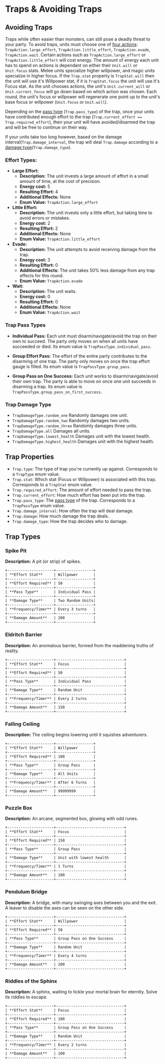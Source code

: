 # Traps & Avoiding Traps

## Avoiding Traps

Traps while often easier than monsters, can still pose a deadly threat to your party. To avoid traps, units must choose one of [four actions](#effort-types): ```TrapAction.large_effort```, ```TrapAction.little_effort```, ```TrapAction.evade```, ```TrapAction.wait```. Certain actions such as ```TrapAction.large_effort``` or ```TrapAction.little_effort``` will cost energy. The amount of energy each unit has to spend on actions is dependant on either their ```Unit.will``` or ```Unit.focus``` stats. Melee units specialize higher willpower, and magic units specialize in higher focus. If the ```Trap.stat``` property is ```TrapStat.will``` then the unit will use it's Willpower stat, if it is ```TrapStat.focus``` the unit will use it's Focus stat. As the unit chooses actions, the unit's ```Unit.current_will``` or ```Unit.current_focus``` will go down based on which action was chosen. Each round, the unit's focus or willpower will regenerate one point up to the unit's base focus or willpower (```Unit.focus``` or ```Unit.will```).

Depending on the [pass type](#trap-pass-types) (```Trap.pass_type```) of the trap, once your units have contributed enough effort to the trap (```Trap.current_effort == Trap.required_effort```), then your unit will have avoided/disarmed the trap and will be free to continue on their way.

If your units take too long however, based on the damage interval(```Trap.damage_interval```, the trap will deal ```Trap.damage``` according to a [damage type](#trap-damage-type)(```Trap.damage_type```).


### Effort Types:
- **Large Effort:** 
    - **Description:** The unit invests a large amount of effort in a small amount of time, at the cost of precision.
    - **Energy cost:** 5
    - **Resulting Effort:** 4
    - **Additional Effects:** None
    - **Enum Value:** ```TrapAction.large_effort```
- **Little Effort:** 
    - **Description:** The unit invests only a little effort, but taking time to avoid errors or mistakes.
    - **Energy cost:** 2
    - **Resulting Effort:** 2
    - **Additional Effects:** None
    - **Enum Value:** ```TrapAction.little_effort```
- **Evade:** 
    - **Description:** The unit attempts to avoid receiving damage from the trap.
    - **Energy cost:** 3
    - **Resulting Effort:** 0
    - **Additional Effects:** The unit takes 50% less damage from any trap effects for this round. 
    - **Enum Value:** ```TrapAction.evade```
- **Wait:** 
    - **Description:** The unit waits.
    - **Energy cost:** 0
    - **Resulting Effort:** 0
    - **Additional Effects:** None
    - **Enum Value:** ```TrapAction.wait```

### Trap Pass Types

- **Individual Pass:** Each unit must disarm/navigate/avoid the trap on their own to succeed. The party only moves on when all units have succeeded or died. Its enum value is ```TrapPassType.individual_pass```.

- **Group Effort Pass:** The effort of the entire party contributes to the disarming of one trap. The party only moves on once the trap effort gauge is filled. Its enum value is ```TrapPassType.group_pass```.

- **Group Pass on One Success:** Each unit works to disarm/navigate/avoid their own trap. The party is able to move on once one unit succeeds in disarming a trap. Its enum value is ```TrapPassType.group_pass_on_first_success```.

### Trap Damage Type

- ```TrapDamageType.random_one``` Randomly damages one unit.
- ```TrapDamageType.random_two``` Randomly damages two units.
- ```TrapDamageType.random_three``` Randomly damages three units.
- ```TrapDamageType.all``` Damages all units.
- ```TrapDamageType.lowest_health``` Damages unit with the lowest health.
- ```TrapDamageType.highest_health``` Damages unit with the highest health.

## Trap Properties

- ```Trap.type```: The type of trap you're currently up against. Corresponds to a ```TrapType``` enum value.
- ```Trap.stat```: Which stat (Focus or Willpower) is associated with this trap. Corresponds to a ```TrapStat``` enum value.
- ```Trap.required_effort```: The amount of effort needed to pass the trap.
- ```Trap.current_effort```: How much effort has been put into the trap.
- ```Trap.pass_type```: The [pass type](#trap-pass-types) of the trap. Corresponds to a ```TrapPassType``` enum value.
- ```Trap.damage_interval```: How often the trap will deal damage.
- ```Trap.damage```: How much damage the trap deals.
- ```Trap.damage_type```: How the trap decides who to damage.


## Trap Types

### Spike Pit
**Description:** A pit (or strip) of spikes. 

```eval_rst
+---------------------+-----------------+
| **Effort Stat**     | Willpower       |
+---------------------+-----------------+
| **Effort Required** | 50              |
+---------------------+-----------------+
| **Pass Type**       | Individual Pass |
+---------------------+-----------------+
| **Damage Type**     | Two Random Units|
+---------------------+-----------------+
| **Frequency/Timer** | Every 3 turns   |
+---------------------+-----------------+
| **Damage Amount**   | 200             |
+---------------------+-----------------+
```

### Eldritch Barrier
**Description:** An anomalous barrier, formed from the maddening truths of reality. 

```eval_rst
+---------------------+-------------------------------+
| **Effort Stat**     | Focus                         |
+---------------------+-------------------------------+
| **Effort Required** | 50                            |
+---------------------+-------------------------------+
| **Pass Type**       | Individual Pass               |
+---------------------+-------------------------------+
| **Damage Type**     | Random Unit                   |
+---------------------+-------------------------------+
| **Frequency/Timer** | Every 2 turns                 |
+---------------------+-------------------------------+
| **Damage Amount**   | 150                           |
+---------------------+-------------------------------+
```

### Falling Ceiling
**Description:** The ceiling begins lowering until it squishes adventurers.

```eval_rst
+---------------------+-----------------+
| **Effort Stat**     | Willpower       |
+---------------------+-----------------+
| **Effort Required** | 100             |
+---------------------+-----------------+
| **Pass Type**       | Group Pass      |
+---------------------+-----------------+
| **Damage Type**     | All Units       |
+---------------------+-----------------+
| **Frequency/Timer** | After 6 Turns   |
+---------------------+-----------------+
| **Damage Amount**   | 99999999        |
+---------------------+-----------------+
```


### Puzzle Box
**Description:** An arcane, segmented box, glowing with odd runes. 

```eval_rst
+---------------------+-------------------------------+
| **Effort Stat**     | Focus                         |
+---------------------+-------------------------------+
| **Effort Required** | 150                           |
+---------------------+-------------------------------+
| **Pass Type**       | Group Pass                    |
+---------------------+-------------------------------+
| **Damage Type**     | Unit with lowest health       |
+---------------------+-------------------------------+
| **Frequency/Timer** | 1 Turns                       |
+---------------------+-------------------------------+
| **Damage Amount**   | 100                           |
+---------------------+-------------------------------+
```

### Pendulum Bridge
**Description:** A bridge, with many swinging axes between you and the exit. A leaver to disable the axes can be seen on the other side.

```eval_rst
+---------------------+-------------------------------+
| **Effort Stat**     | Willpower                     |
+---------------------+-------------------------------+
| **Effort Required** | 50                            |
+---------------------+-------------------------------+
| **Pass Type**       | Group Pass on One Success     |
+---------------------+-------------------------------+
| **Damage Type**     | Random Unit                   |
+---------------------+-------------------------------+
| **Frequency/Timer** | Every 4 turns                 |
+---------------------+-------------------------------+
| **Damage Amount**   | 200                           |
+---------------------+-------------------------------+
```


### Riddles of the Sphinx
**Description:** A sphinx, waiting to tickle your mortal brain for eternity. Solve its riddles to escape.

```eval_rst
+---------------------+-------------------------------+
| **Effort Stat**     | Focus                         |
+---------------------+-------------------------------+
| **Effort Required** | 100                           |
+---------------------+-------------------------------+
| **Pass Type**       | Group Pass on One Success     |
+---------------------+-------------------------------+
| **Damage Type**     | Random Unit                   |
+---------------------+-------------------------------+
| **Frequency/Timer** | Every 2 turns                 |
+---------------------+-------------------------------+
| **Damage Amount**   | 100                           |
+---------------------+-------------------------------+
```


